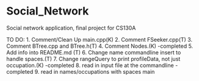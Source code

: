 # Social_Network
Social network application, final project for CS130A

TO DO:
	1. Comment/Clean Up main.cpp(K)
	2. Comment FSeeker.cpp(T)
	3. Comment BTree.cpp and BTree.h(T)
	4. Comment Nodes.(K) -completed
	5. Add info into README.md (T)
	6. Change name commandline insert to handle spaces.(T)
	7. Change rangeQuery to print profileData, not just occupation.(K) -completed
	8. read in input file at the commandline -completed
	9. read in names/occupations with spaces main